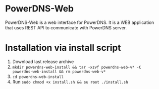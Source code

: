 # PowerDNS-Web
PowerDNS-Web is a web interface for PowerDNS. It is a WEB application that uses REST API to communicate with PowerDNS server.

# Installation via install script

1. Download last release archive
2. `mkdir powerdns-web-install && tar -xzvf powerdns-web-v* -C powerdns-web-install && rm powerdns-web-v*`
3. `cd powerdns-web-install`
4. Run `sudo chmod +x install.sh && su root ./install.sh`